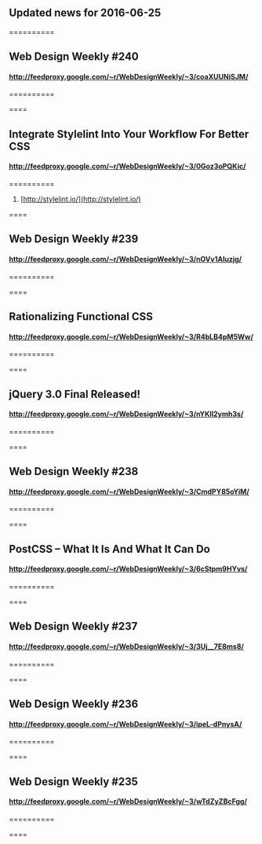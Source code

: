 ## Updated news for 2016-06-25 

==========
## Web Design Weekly #240
#### http://feedproxy.google.com/~r/WebDesignWeekly/~3/coaXUUNiSJM/

==========

====
## Integrate Stylelint Into Your Workflow For Better CSS
#### http://feedproxy.google.com/~r/WebDesignWeekly/~3/0Goz3oPQKic/

==========
  1. [http://stylelint.io/](http://stylelint.io/) 

====
## Web Design Weekly #239
#### http://feedproxy.google.com/~r/WebDesignWeekly/~3/nOVv1Aluzjg/

==========

====
## Rationalizing Functional CSS
#### http://feedproxy.google.com/~r/WebDesignWeekly/~3/R4bLB4pM5Ww/

==========

====
## jQuery 3.0 Final Released!
#### http://feedproxy.google.com/~r/WebDesignWeekly/~3/nYKIl2ymh3s/

==========

====
## Web Design Weekly #238
#### http://feedproxy.google.com/~r/WebDesignWeekly/~3/CmdPY85oYiM/

==========

====
## PostCSS – What It Is And What It Can Do
#### http://feedproxy.google.com/~r/WebDesignWeekly/~3/6cStpm9HYvs/

==========

====
## Web Design Weekly #237
#### http://feedproxy.google.com/~r/WebDesignWeekly/~3/3Uj__7E8ms8/

==========

====
## Web Design Weekly #236
#### http://feedproxy.google.com/~r/WebDesignWeekly/~3/ipeL-dPnysA/

==========

====
## Web Design Weekly #235
#### http://feedproxy.google.com/~r/WebDesignWeekly/~3/wTdZyZBcFgg/

==========

====
